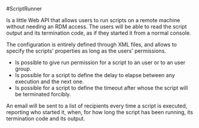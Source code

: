 #ScriptRunner

Is a little Web API that allows users to run scripts on a remote machine without needing an RDM access.
The users will be able to read the script output and its termination code, as if they started it from
a normal console.

The configuration is entirely defined through XML files, and allows to specify the scripts' properties
as long as the users' permissions.

- Is possible to give run permission for a script to an user or to an user group.
- Is possible for a script to define the delay to elapse between any execution and the next one.
- Is possible for a script to define the timeout after whose the script will be terminated forcibly.

An email will be sent to a list of recipients every time a script is executed, reporting who started
it, when, for how long the script has been running, its termination code and its output.
